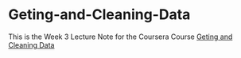 Geting-and-Cleaning-Data
========================
This is the Week 3 Lecture Note for the Coursera Course [Geting and Cleaning Data]("https://class.coursera.org/getdata-008")
